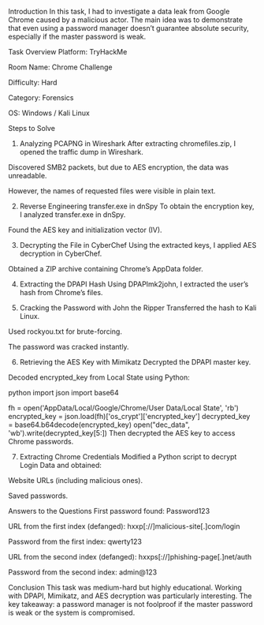 Introduction
In this task, I had to investigate a data leak from Google Chrome caused by a malicious actor. The main idea was to demonstrate that even using a password manager doesn’t guarantee absolute security, especially if the master password is weak.

Task Overview
Platform: TryHackMe

Room Name: Chrome Challenge

Difficulty: Hard

Category: Forensics

OS: Windows / Kali Linux

Steps to Solve
1. Analyzing PCAPNG in Wireshark
After extracting chromefiles.zip, I opened the traffic dump in Wireshark.

Discovered SMB2 packets, but due to AES encryption, the data was unreadable.

However, the names of requested files were visible in plain text.

2. Reverse Engineering transfer.exe in dnSpy
To obtain the encryption key, I analyzed transfer.exe in dnSpy.

Found the AES key and initialization vector (IV).

3. Decrypting the File in CyberChef
Using the extracted keys, I applied AES decryption in CyberChef.

Obtained a ZIP archive containing Chrome’s AppData folder.

4. Extracting the DPAPI Hash
Using DPAPImk2john, I extracted the user’s hash from Chrome’s files.

5. Cracking the Password with John the Ripper
Transferred the hash to Kali Linux.

Used rockyou.txt for brute-forcing.

The password was cracked instantly.

6. Retrieving the AES Key with Mimikatz
Decrypted the DPAPI master key.

Decoded encrypted_key from Local State using Python:

python
import json
import base64

fh = open('AppData/Local/Google/Chrome/User Data/Local State', 'rb')
encrypted_key = json.load(fh)['os_crypt']['encrypted_key']
decrypted_key = base64.b64decode(encrypted_key)
open("dec_data", 'wb').write(decrypted_key[5:])
Then decrypted the AES key to access Chrome passwords.

7. Extracting Chrome Credentials
Modified a Python script to decrypt Login Data and obtained:

Website URLs (including malicious ones).

Saved passwords.

Answers to the Questions
First password found: Password123

URL from the first index (defanged): hxxp[://]malicious-site[.]com/login

Password from the first index: qwerty123

URL from the second index (defanged): hxxps[://]phishing-page[.]net/auth

Password from the second index: admin@123

Conclusion
This task was medium-hard but highly educational. Working with DPAPI, Mimikatz, and AES decryption was particularly interesting. The key takeaway: a password manager is not foolproof if the master password is weak or the system is compromised.
